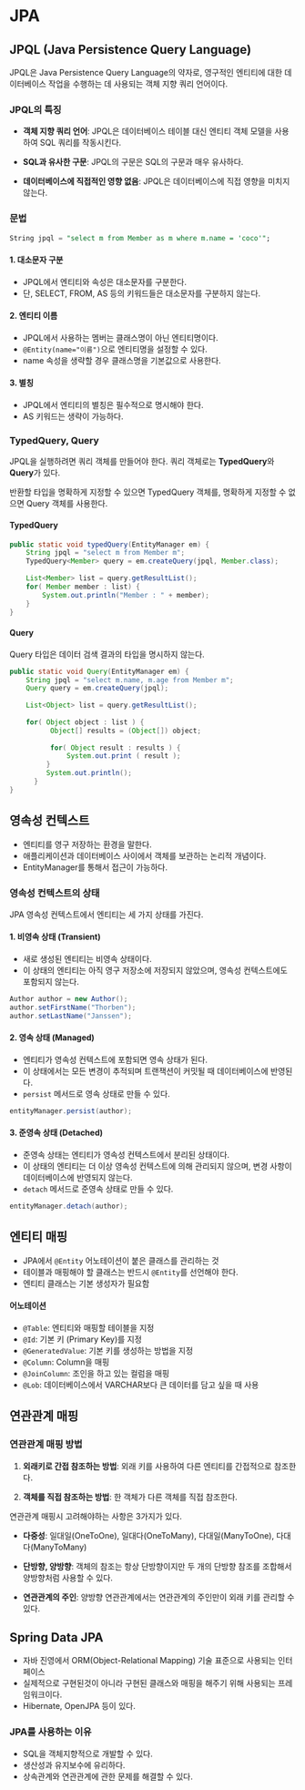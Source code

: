 # JPA

## JPQL (Java Persistence Query Language)

JPQL은 Java Persistence Query Language의 약자로, 영구적인 엔티티에 대한 데이터베이스 작업을 수행하는 데 사용되는 객체 지향 쿼리 언어이다.

### JPQL의 특징

- **객체 지향 쿼리 언어**: JPQL은 데이터베이스 테이블 대신 엔티티 객체 모델을 사용하여 SQL 쿼리를 작동시킨다.

- **SQL과 유사한 구문**: JPQL의 구문은 SQL의 구문과 매우 유사하다.

- **데이터베이스에 직접적인 영향 없음**: JPQL은 데이터베이스에 직접 영향을 미치지 않는다.

### 문법

```sql
String jpql = "select m from Member as m where m.name = 'coco'";
```

#### 1. 대소문자 구분

- JPQL에서 엔티티와 속성은 대소문자를 구분한다.
- 단, SELECT, FROM, AS 등의 키워드들은 대소문자를 구분하지 않는다.

#### 2. 엔티티 이름

- JPQL에서 사용하는 멤버는 클래스명이 아닌 엔티티명이다.
- ```@Entity(name="이름")```으로 엔티티명을 설정할 수 있다.
- name 속성을 생략할 경우 클래스명을 기본값으로 사용한다.

#### 3. 별칭

- JPQL에서 엔티티의 별칭은 필수적으로 명시해야 한다.
- AS 키워드는 생략이 가능하다.

### TypedQuery, Query

JPQL을 실행하려면 쿼리 객체를 만들어야 한다. 쿼리 객체로는 **TypedQuery**와 **Query**가 있다.

반환할 타입을 명확하게 지정할 수 있으면 TypedQuery 객체를, 명확하게 지정할 수 없으면 Query 객체를 사용한다.

#### TypedQuery

```java
public static void typedQuery(EntityManager em) {
    String jpql = "select m from Member m";
	TypedQuery<Member> query = em.createQuery(jpql, Member.class);
	
	List<Member> list = query.getResultList();
	for( Member member : list) {
		System.out.println("Member : " + member);
	}
}
```

#### Query

Query 타입은 데이터 검색 결과의 타입을 명시하지 않는다.

```java
public static void Query(EntityManager em) {
    String jpql = "select m.name, m.age from Member m";
	Query query = em.createQuery(jpql);
	
	List<Object> list = query.getResultList();
	
    for( Object object : list ) {
	      Object[] results = (Object[]) object;
	      
	      for( Object result : results ) {
	          System.out.print ( result );
	     }
	     System.out.println();
	  }
}
```

## 영속성 컨텍스트

- 엔티티를 영구 저장하는 환경을 말한다.
- 애플리케이션과 데이터베이스 사이에서 객체를 보관하는 논리적 개념이다.
- EntityManager를 통해서 접근이 가능하다.

### 영속성 컨텍스트의 상태

JPA 영속성 컨텍스트에서 엔티티는 세 가지 상태를 가진다.

#### 1. 비영속 상태 (Transient)

- 새로 생성된 엔티티는 비영속 상태이다.
- 이 상태의 엔티티는 아직 영구 저장소에 저장되지 않았으며, 영속성 컨텍스트에도 포함되지 않는다.

```java
Author author = new Author();
author.setFirstName("Thorben");
author.setLastName("Janssen");
```

#### 2. 영속 상태 (Managed)

- 엔티티가 영속성 컨텍스트에 포함되면 영속 상태가 된다.
- 이 상태에서는 모든 변경이 추적되며 트랜잭션이 커밋될 때 데이터베이스에 반영된다.
- `persist` 메서드로 영속 상태로 만들 수 있다.

```java
entityManager.persist(author);
```

#### 3. 준영속 상태 (Detached)

- 준영속 상태는 엔티티가 영속성 컨텍스트에서 분리된 상태이다.
- 이 상태의 엔티티는 더 이상 영속성 컨텍스트에 의해 관리되지 않으며, 변경 사항이 데이터베이스에 반영되지 않는다.
- `detach` 메서드로 준영속 상태로 만들 수 있다.

```java
entityManager.detach(author);
```

## 엔티티 매핑

- JPA에서 `@Entity` 어노테이션이 붙은 클래스를 관리하는 것
- 테이블과 매핑해야 할 클래스는 반드시 `@Entity`를 선언해야 한다.
- 엔티티 클래스는 기본 생성자가 필요함

#### 어노테이션

- `@Table`: 엔티티와 매핑할 테이블을 지정
- `@Id`: 기본 키 (Primary Key)를 지정
- `@GeneratedValue`: 기본 키를 생성하는 방법을 지정
- `@Column`: Column을 매핑
- `@JoinColumn`: 조인을 하고 있는 컬럼을 매핑
- `@Lob`: 데이터베이스에서 VARCHAR보다 큰 데이터를 담고 싶을 때 사용

## 연관관계 매핑

### 연관관계 매핑 방법

1. **외래키로 간접 참조하는 방법**: 외래 키를 사용하여 다른 엔티티를 간접적으로 참조한다.

2. **객체를 직접 참조하는 방법**: 한 객체가 다른 객체를 직접 참조한다.

연관관계 매핑시 고려해야하는 사항은 3가지가 있다.

- **다중성**: 일대일(OneToOne), 일대다(OneToMany), 다대일(ManyToOne), 다대다(ManyToMany)

- **단방향, 양방향**: 객체의 참조는 항상 단방향이지만 두 개의 단방향 참조를 조합해서 양방향처럼 사용할 수 있다.

- **연관관계의 주인**: 양방향 연관관계에서는 연관관계의 주인만이 외래 키를 관리할 수 있다.

## Spring Data JPA

- 자바 진영에서 ORM(Object-Relational Mapping) 기술 표준으로 사용되는 인터페이스
- 실제적으로 구현된것이 아니라 구현된 클래스와 매핑을 해주기 위해 사용되는 프레임워크이다.
- Hibernate, OpenJPA 등이 있다.

### JPA를 사용하는 이유

- SQL을 객체지향적으로 개발할 수 있다.
- 생산성과 유지보수에 유리하다.
- 상속관계와 연관관계에 관한 문제를 해결할 수 있다.
